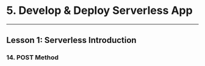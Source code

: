 # 5. Develop & Deploy Serverless App
___

## Lesson 1: Serverless Introduction

### 14. POST Method



